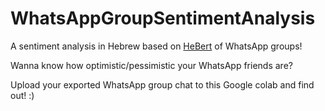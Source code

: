 # WhatsAppGroupSentimentAnalysis
A sentiment analysis in Hebrew based on [HeBert](https://github.com/avichaychriqui/HeBERT) of WhatsApp groups!

Wanna know how optimistic/pessimistic your WhatsApp friends are?

Upload your exported WhatsApp group chat to this Google colab and find out! :)

